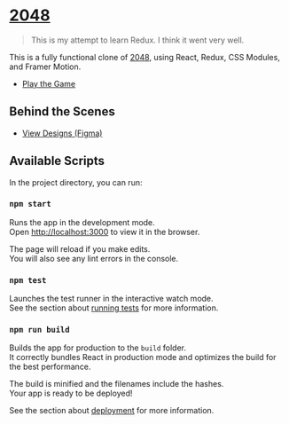 # [2048](https://davecode.me/2048)
> This is my attempt to learn Redux. I think it went very well.

This is a fully functional clone of [2048](https://play2048.co/), using React, Redux, CSS Modules,
and Framer Motion.

- [Play the Game](https://davecode.me/2048)

## Behind the Scenes

- [View Designs (Figma)](https://www.figma.com/file/RnQgH2CQY7XuaGLHhNKJa9)

## Available Scripts

In the project directory, you can run:

### `npm start`

Runs the app in the development mode.<br>
Open [http://localhost:3000](http://localhost:3000) to view it in the browser.

The page will reload if you make edits.<br>
You will also see any lint errors in the console.

### `npm test`

Launches the test runner in the interactive watch mode.<br>
See the section about [running tests](https://facebook.github.io/create-react-app/docs/running-tests) for more information.

### `npm run build`

Builds the app for production to the `build` folder.<br>
It correctly bundles React in production mode and optimizes the build for the best performance.

The build is minified and the filenames include the hashes.<br>
Your app is ready to be deployed!

See the section about [deployment](https://facebook.github.io/create-react-app/docs/deployment) for more information.
